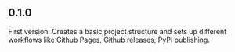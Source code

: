 ## 0.1.0
First version. Creates a basic project structure and sets up different workflows like Github Pages,
Github releases, PyPI publishing.